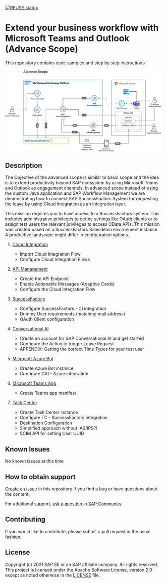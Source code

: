 [![REUSE status](https://api.reuse.software/badge/github.com/SAP-samples/btp-extend-workflow-cai-msteams)](https://api.reuse.software/info/github.com/SAP-samples/btp-extend-workflow-cai-msteams)

# Extend your business workflow with Microsoft Teams and Outlook (Advance Scope)

This repository contains code samples and step by step instructions 

![Solution Architecture](-/../images/Advance%20Scope.png)

## Description

The Objective of the advanced scope is similar to basic scope and the idea is to extend productivity beyond SAP ecosystem by using Microsoft Teams and Outlook as engagement channels. In advanced scope instead of using the custom Java application and SAP Workflow Management we are demonstrating how to connect SAP SuccessFactors System for requesting the leave by using Cloud Integration as an integration layer.

This mission requires you to have access to a SuccessFactors system. This includes administrative privileges to define settings like OAuth clients or to assign test users the relevant privileges to access OData APIs. This mission was created based on a SuccessFactors Salesdemo environment instance. A productive landscape might differ in configuration options.

1. [Cloud Integration ](./Part1-CloudIntegration/README.md)
   - Import Cloud Integration Flow
   - Configure Cloud Integration Flows

2. [API Management](./Part2-APIManagement/README.md)
   - Create the API Endpoint
   - Enable Actionable Messages (Adaptive Cards)
   - Configure the Cloud Integration Flow

3. [SuccessFactors](./Part3-SuccessFactors/README.md)
   - Configure SuccessFactors - CI integration
   - Dummy User requirements (matching mail address)
   - OAuth Client configuration

4. [Conversational AI](./Part4-ConversationalAI/README.md)
   - Create an account for SAP Conversational AI and get started
   - Configure the Action to trigger Leave Request
   - APPENDIX: Getting the correct Time Types for your test user

5. [Microsoft Azure Bot](./Part5-MSAzureBot/README.md)
   - Create Azure Bot instance
   - Configure CAI - Azure integration

6. [Microsoft Teams App](./Part6-MSTeamsApp/README.md)
   - Create Teams app manifest

7. [Task Center](./Part6-MSTeamsApp/README.md)
   - Create Task Center instance
   - Configure TC - SuccessFactors integration
   - Destination Configuration
   - Simplified approach without IAS/IPS?!
   - SCIM API for setting User UUID


## Known Issues

No known issues at this time
## How to obtain support

[Create an issue](https://github.com/SAP-samples/btp-extend-workflow-cai-msteams/issues) in this repository if you find a bug or have questions about the content.
 
For additional support, [ask a question in SAP Community](https://answers.sap.com/questions/ask.html).

## Contributing

If you would like to contribute, please submit a pull request in the usual fashion.

## License
Copyright (c) 2021 SAP SE or an SAP affiliate company. All rights reserved. This project is licensed under the Apache Software License, version 2.0 except as noted otherwise in the [LICENSE](LICENSES/Apache-2.0.txt) file.
